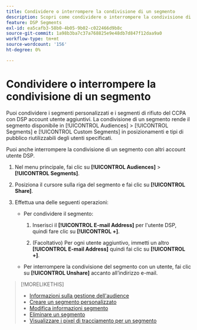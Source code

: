 ```yaml
---
title: Condividere o interrompere la condivisione di un segmento
description: Scopri come condividere o interrompere la condivisione di un segmento di rinuncia alla vendita personalizzato o CCPA con altri account utente DSP.
feature: DSP Segments
exl-id: ea5cafb3-58b0-4b05-9b02-c022466d9b8c
source-git-commit: 1a98b3ba7c37a768825e9e48db7d847f12daa9a0
workflow-type: tm+mt
source-wordcount: '156'
ht-degree: 0%

---
```


# Condividere o interrompere la condivisione di un segmento

Puoi condividere i segmenti personalizzati e i segmenti di rifiuto del CCPA con DSP account utente aggiuntivi. La condivisione di un segmento rende il segmento disponibile in [!UICONTROL Audiences] > [!UICONTROL Segments] e [!UICONTROL Custom Segments] in posizionamenti e tipi di pubblico riutilizzabili degli utenti specificati.

Puoi anche interrompere la condivisione di un segmento con altri account utente DSP.

1. Nel menu principale, fai clic su **[!UICONTROL Audiences]** > **[!UICONTROL Segments]**.

1. Posiziona il cursore sulla riga del segmento e fai clic su **[!UICONTROL Share]**.

1. Effettua una delle seguenti operazioni:

   * Per condividere il segmento:

      1. Inserisci il **[!UICONTROL E-mail Address]** per l&#39;utente DSP, quindi fare clic su **[!UICONTROL +]**.

      1. (Facoltativo) Per ogni utente aggiuntivo, immetti un altro **[!UICONTROL E-mail Address]** quindi fai clic su **[!UICONTROL +]**.
   * Per interrompere la condivisione del segmento con un utente, fai clic su **[!UICONTROL Unshare]** accanto all’indirizzo e-mail.


>[!MORELIKETHIS]
>
>* [Informazioni sulla gestione dell&#39;audience](audience-about.md)
>* [Creare un segmento personalizzato](custom-segment-create.md)
>* [Modifica informazioni segmento](segment-edit.md)
>* [Eliminare un segmento](segment-delete.md)
>* [Visualizzare i pixel di tracciamento per un segmento](segment-view-pixels.md)

